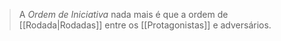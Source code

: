 > A *Ordem de Iniciativa* nada mais é que a ordem de [[Rodada|Rodadas]] entre os [[Protagonistas]] e adversários.
